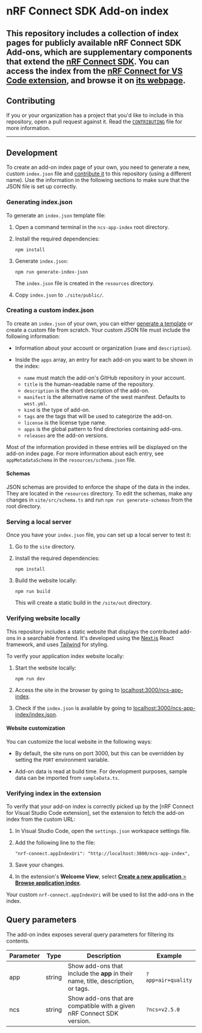 # nRF Connect SDK Add-on index

This repository includes a collection of index pages for publicly available nRF Connect SDK Add-ons, which are supplementary components that extend the [nRF Connect SDK](https://docs.nordicsemi.com/bundle/ncs-latest/page/nrf/index.html). You can access the index from the [nRF Connect for VS Code extension](https://docs.nordicsemi.com/bundle/nrf-connect-vscode/page/index.html), and browse it on [its webpage](https://nrfconnect.github.io/ncs-app-index/).
----

## Contributing

If you or your organization has a project that you'd like to include in this repository, open a pull request against it. Read the [`CONTRIBUTING`](./CONTRIBUTING.md) file for more information.

----

## Development

To create an add-on index page of your own, you need to generate a new, custom `index.json` file and [contribute it](./CONTRIBUTING.md) to this repository (using a different name). Use the information in the following sections to make sure that the JSON file is set up correctly.

### Generating index.json

To generate an `index.json` template file:

1. Open a command terminal in the `ncs-app-index` root directory.

1. Install the required dependencies:
   ```
   npm install
   ```

1. Generate `index.json`:
   ```
   npm run generate-index-json
   ```
   The `index.json` file is created in the `resources` directory.

1. Copy `index.json` to `./site/public/`.

### Creating a custom index.json

To create an `index.json` of your own, you can either [generate a template](#generating-indexjson) or create a custom file from scratch.
Your custom JSON file must include the following information:

* Information about your account or organization (`name` and `description`).
* Inside the `apps` array, an entry for each add-on you want to be shown in the index:

  * `name` must match the add-on's GitHub repository in your account.
  * `title` is the human-readable name of the repository.
  * `description` is the short description of the add-on.
  * `manifest` is the alternative name of the west manifest. Defaults to `west.yml`.
  * `kind` is the type of add-on.
  * `tags` are the tags that will be used to categorize the add-on.
  * `license` is the license type name.
  * `apps` is the global pattern to find directories containing add-ons.
  * `releases` are the add-on versions.

Most of the information provided in these entries will be displayed on the add-on index page.
For more information about each entry, see `appMetadataSchema` in the `resources/schema.json` file.

#### Schemas

JSON schemas are provided to enforce the shape of the data in the index. They are located in the `resources` directory. To edit the schemas, make any changes in `site/src/schema.ts` and run `npm run generate-schemas` from the root directory.

### Serving a local server

Once you have your `index.json` file, you can set up a local server to test it:

1. Go to the `site` directory.

1. Install the required dependencies:
   ```
   npm install
   ```

1. Build the website locally:
   ```
   npm run build
   ```
   This will create a static build in the `/site/out` directory.

### Verifying website locally

This repository includes a static website that displays the contributed add-ons in a searchable frontend. It's developed using the [Next.js](https://nextjs.org/) React framework, and uses [Tailwind](https://tailwindcss.com/) for styling.

To verify your application index website locally:

1. Start the website locally:
   ```
   npm run dev
   ```

1. Access the site in the browser by going to [localhost:3000/ncs-app-index](http://localhost:3000/ncs-app-index).

1. Check if the `index.json` is available by going to [localhost:3000/ncs-app-index/index.json](http://localhost:3000/ncs-app-index/index.json).

#### Website customization

You can customize the local website in the following ways:

* By default, the site runs on port 3000, but this can be overridden by setting the `PORT` environment variable.

* Add-on data is read at build time. For development purposes, sample data can be imported from `sampleData.ts`.

### Verifying index in the extension

To verify that your add-on index is correctly picked up by the [nRF Connect for Visual Studio Code extension], set the extension to fetch the add-on index from the custom URL:

1. In Visual Studio Code, open the `settings.json` workspace settings file.

1. Add the following line to the file:
   ```
   "nrf-connect.appIndexUri": "http://localhost:3000/ncs-app-index",
   ```

1. Save your changes.

1. In the extension's **Welcome View**, select [**Create a new application** > **Browse application index**](https://nrfconnect.github.io/vscode-nrf-connect/reference/ui_sidebar_welcome.html#create-a-new-application).

Your custom `nrf-connect.appIndexUri` will be used to list the add-ons in the index.

## Query parameters

The add-on index exposes several query parameters for filtering its contents.

| Parameter |  Type  |                                    Description                                    |      Example       |
| --------- | ------ | --------------------------------------------------------------------------------- | ------------------ |
| app       | string | Show add-ons that include the **app** in their name, title, description, or tags. | `?app=air+quality` |
| ncs       | string | Show add-ons that are compatible with a given nRF Connect SDK version.            | `?ncs=v2.5.0`      |
